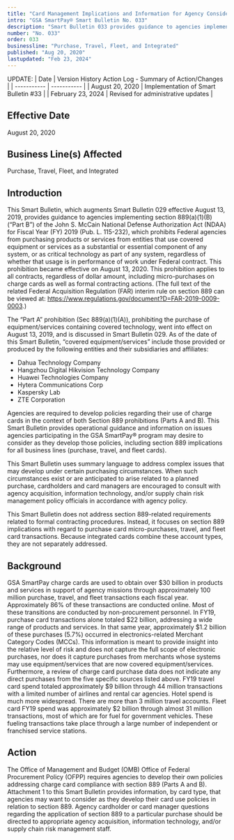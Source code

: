 ```yaml
---
title: "Card Management Implications and Information for Agency Consideration in Relation to the Section 889 Prohibition on Acquiring Certain Telecommunications and Video Surveillance Equipment"
intro: "GSA SmartPay® Smart Bulletin No. 033"
description: "Smart Bulletin 033 provides guidance to agencies implementing section 889(a)(1)(B) of the John S. McCain National Defense Authorization Act (NDAA). The act prohibits Federal agencies from purchasing products or services from prohibited vendors. You can find a list of prohibited vendors and learn more about how this affects GSA SmartPay program participants."
number: "No. 033"
order: 033
businessline: "Purchase, Travel, Fleet, and Integrated"
published: "Aug 20, 2020"
lastupdated: "Feb 23, 2024"
---
```


UPDATE:
| Date | Version History Action Log - Summary of Action/Changes |
| ----------- | ----------- |
| August 20, 2020 | Implementation of Smart Bulletin #33 |
| February 23, 2024 | Revised for administrative updates |

## Effective Date

August 20, 2020

## Business Line(s) Affected

Purchase, Travel, Fleet, and Integrated

## Introduction

This Smart Bulletin, which augments Smart Bulletin 029 effective August 13, 2019, provides guidance to agencies implementing section 889(a)(1)(B) (“Part B”) of the John S. McCain National Defense Authorization Act (NDAA) for Fiscal Year (FY) 2019 (Pub. L. 115-232), which prohibits Federal agencies from purchasing products or services from entities that use covered equipment or services as a substantial or essential component of any system, or as critical technology as part of any system, regardless of whether that usage is in performance of work under Federal contract. This prohibition became effective on August 13, 2020. This prohibition applies to all contracts, regardless of dollar amount, including micro-purchases on charge cards as well as formal contracting actions. (The full text of the related Federal Acquisition Regulation (FAR) interim rule on section 889 can be viewed at: https://www.regulations.gov/document?D=FAR-2019-0009-0003.)

The “Part A” prohibition (Sec 889(a)(1)(A)), prohibiting the purchase of equipment/services containing covered technology, went into effect on August 13, 2019, and is discussed in Smart Bulletin 029. As of the date of this Smart Bulletin, “covered equipment/services” include those provided or produced by the following entities and their subsidiaries and affiliates:

- Dahua Technology Company
- Hangzhou Digital Hikvision Technology Company
- Huawei Technologies Company
- Hytera Communications Corp
- Kaspersky Lab
- ZTE Corporation

Agencies are required to develop policies regarding their use of charge cards in the context of both Section 889 prohibitions (Parts A and B). This Smart Bulletin provides operational guidance and information on issues agencies participating in the GSA SmartPay® program may desire to consider as they develop those policies, including section 889 implications for all business lines (purchase, travel, and fleet cards).

This Smart Bulletin uses summary language to address complex issues that may develop under certain purchasing circumstances. When such circumstances exist or are anticipated to arise related to a planned purchase, cardholders and card managers are encouraged to consult with agency acquisition, information technology, and/or supply chain risk management policy officials in accordance with agency policy.

This Smart Bulletin does not address section 889-related requirements related to formal contracting procedures. Instead, it focuses on section 889 implications with regard to purchase card micro-purchases, travel, and fleet card transactions. Because integrated cards combine these account types, they are not separately addressed.

## Background

GSA SmartPay charge cards are used to obtain over $30 billion in products and services in support of agency missions through approximately 100 million purchase, travel, and fleet transactions each fiscal year. Approximately 86% of these transactions are conducted online. Most of these transitions are conducted by non-procurement personnel. In FY19, purchase card transactions alone totaled $22 billion, addressing a wide range of products and services. In that same year, approximately $1.2 billion of these purchases (5.7%) occurred in electronics-related Merchant Category Codes (MCCs). This information is meant to provide insight into the relative level of risk and does not capture the full scope of electronic purchases, nor does it capture purchases from merchants whose systems may use equipment/services that are now covered equipment/services. Furthermore, a review of charge card purchase data does not indicate any direct purchases from the five specific sources listed above. FY19 travel card spend totaled approximately $9 billion through 44 million transactions with a limited number of airlines and rental car agencies. Hotel spend is much more widespread. There are more than 3 million travel accounts. Fleet card FY19 spend was approximately $2 billion through almost 31 million transactions, most of which are for fuel for government vehicles. These fueling transactions take place through a large number of independent or franchised service stations.

## Action

The Office of Management and Budget (OMB) Office of Federal Procurement Policy (OFPP) requires agencies to develop their own policies addressing charge card compliance with section 889 (Parts A and B). Attachment 1 to this Smart Bulletin provides information, by card type, that agencies may want to consider as they develop their card use policies in relation to section 889. Agency cardholder or card manager questions regarding the application of section 889 to a particular purchase should be directed to appropriate agency acquisition, information technology, and/or supply chain risk management staff.
